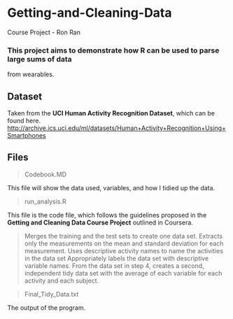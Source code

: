 # Getting-and-Cleaning-Data
Course Project - Ron Ran

### This project aims to demonstrate how R can be used to parse large sums of data
from wearables.

## Dataset
Taken from the **UCI Human Activity Recognition Dataset**, which can be found here.
http://archive.ics.uci.edu/ml/datasets/Human+Activity+Recognition+Using+Smartphones

## Files
> Codebook.MD

This file will show the data used, variables, and how I tidied up the data.

> run_analysis.R

This file is the code file, which follows the guidelines proposed in the 
**Getting and Cleaning Data Course Project** outlined in Coursera.
> Merges the training and the test sets to create one data set.
Extracts only the measurements on the mean and standard deviation for each measurement.
Uses descriptive activity names to name the activities in the data set
Appropriately labels the data set with descriptive variable names.
From the data set in step 4, creates a second, independent tidy data set with the average of each variable for each activity and each subject.

> Final_Tidy_Data.txt 

The output of the program.
